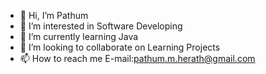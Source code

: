 - 👋 Hi, I’m Pathum
- 👀 I’m interested in Software Developing
- 🌱 I’m currently learning Java
- 💞️ I’m looking to collaborate on Learning Projects
- 📫 How to reach me E-mail:pathum.m.herath@gmail.com

<!---
Pathum94/Pathum94 is a ✨ special ✨ repository because its `README.md` (this file) appears on your GitHub profile.
You can click the Preview link to take a look at your changes.
--->
